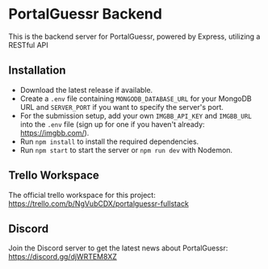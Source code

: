 # PortalGuessr Backend

This is the backend server for PortalGuessr, powered by Express, utilizing a RESTful API

## Installation

- Download the latest release if available.
- Create a `.env` file containing `MONGODB_DATABASE_URL` for your MongoDB URL and `SERVER_PORT` if you want to specify the server's port.
- For the submission setup, add your own `IMGBB_API_KEY` and `IMGBB_URL` into the `.env` file (sign up for one if you haven't already: https://imgbb.com/).
- Run `npm install` to install the required dependencies.
- Run `npm start` to start the server or `npm run dev` with Nodemon.

## Trello Workspace

The official trello workspace for this project: <https://trello.com/b/NgVubCDX/portalguessr-fullstack>

## Discord

Join the Discord server to get the latest news about PortalGuessr: https://discord.gg/djWRTEM8XZ
